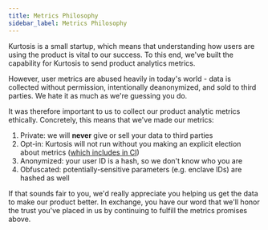```yaml
---
title: Metrics Philosophy
sidebar_label: Metrics Philosophy
---
```


Kurtosis is a small startup, which means that understanding how users are using the product is vital to our success. To this end, we've built the capability for Kurtosis to send product analytics metrics.

However, user metrics are abused heavily in today's world - data is collected without permission, intentionally deanonymized, and sold to third parties. We hate it as much as we're guessing you do.

It was therefore important to us to collect our product analytic metrics ethically. Concretely, this means that we've made our metrics:

1. Private: we will **never** give or sell your data to third parties
1. Opt-in: Kurtosis will not run without you making an explicit election about metrics ([which includes in CI](/ci))
1. Anonymized: your user ID is a hash, so we don't know who you are
1. Obfuscated: potentially-sensitive parameters (e.g. enclave IDs) are hashed as well

If that sounds fair to you, we'd really appreciate you helping us get the data to make our product better. In exchange, you have our word that we'll honor the trust you've placed in us by continuing to fulfill the metrics promises above.
